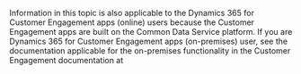Information in this topic is also applicable to the Dynamics 365 for Customer Engagement apps (online) users because the Customer Engagement apps are built on the Common Data Service platform. If you are Dynamics 365 for Customer Engagement apps (on-premises) user, see the documentation applicable for the on-premises functionality in the Customer Engagement documentation at 